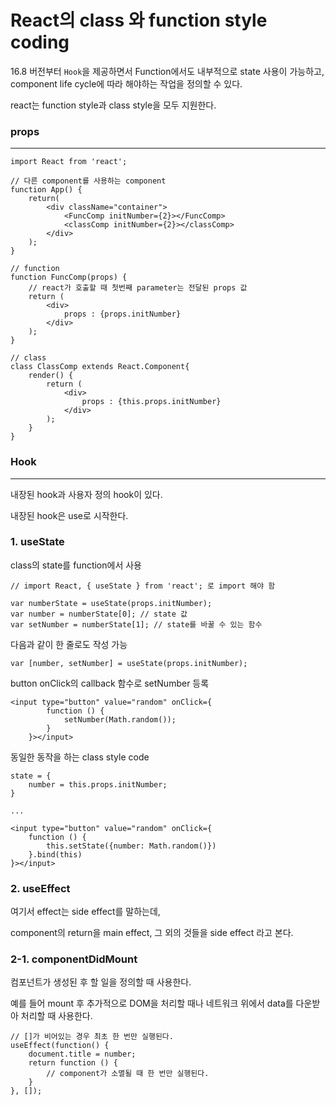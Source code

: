 # React의 class 와  function style coding

16.8 버전부터 `Hook`을 제공하면서 Function에서도 내부적으로 state 사용이 가능하고, component life cycle에 따라 해야하는 작업을 정의할 수 있다.

react는 function style과 class style을 모두 지원한다.

### props

---

```react
import React from 'react';

// 다른 component를 사용하는 component
function App() {
    return(
        <div className="container">
            <FuncComp initNumber={2}></FuncComp>
        	<classComp initNumber={2}></classComp>
        </div>
    );
}

// function
function FuncComp(props) {
    // react가 호출할 때 첫번째 parameter는 전달된 props 값
    return (
        <div>
        	props : {props.initNumber}
        </div>
    );
}

// class
class ClassComp extends React.Component{
    render() {
        return (
            <div>
            	props : {this.props.initNumber}
            </div>
        );
    }
}
```



### Hook

---

내장된 hook과 사용자 정의 hook이 있다.

내장된 hook은 use로 시작한다.

### 1. useState

class의 state를 function에서 사용

```react
// import React, { useState } from 'react'; 로 import 해야 함

var numberState = useState(props.initNumber);
var number = numberState[0]; // state 값
var setNumber = numberState[1]; // state를 바꿀 수 있는 함수
```

다음과 같이 한 줄로도 작성 가능

```react
var [number, setNumber] = useState(props.initNumber);
```

button onClick의 callback 함수로 setNumber 등록

```react
<input type="button" value="random" onClick={
        function () {
            setNumber(Math.random());
        }
    }></input>
```



동일한 동작을 하는 class style code

```react
state = {
	number = this.props.initNumber;
}

...

<input type="button" value="random" onClick={
    function () {
        this.setState({number: Math.random()})
    }.bind(this)
}></input>
```



### 2. useEffect

여기서 effect는 side effect를 말하는데, 

component의 return을 main effect, 그 외의 것들을 side effect 라고 본다.



### 2-1. componentDidMount

컴포넌트가 생성된 후 할 일을 정의할 때 사용한다.

예를 들어 mount 후 추가적으로 DOM을 처리할 때나 네트워크 위에서 data를 다운받아 처리할 때 사용한다.

```react
// []가 비어있는 경우 최초 한 번만 실행된다.
useEffect(function() {
    document.title = number;
    return function () {
        // component가 소멸될 때 한 번만 실행된다.
    }
}, []);
```

